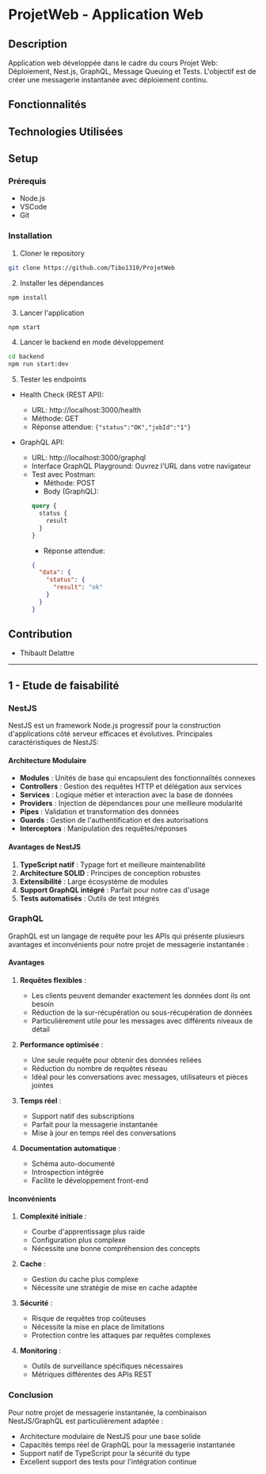 # ProjetWeb - Application Web

## Description
Application web développée dans le cadre du cours Projet Web: Déploiement, Nest.js, GraphQL, Message Queuing et Tests. L'objectif est de créer une messagerie instantanée avec déploiement continu.

## Fonctionnalités


## Technologies Utilisées


## Setup
### Prérequis
- Node.js
- VSCode
- Git

### Installation
1. Cloner le repository
```bash
git clone https://github.com/Tibo1310/ProjetWeb
```

2. Installer les dépendances
```bash
npm install
```

3. Lancer l'application
```bash
npm start
```

4. Lancer le backend en mode développement
```bash
cd backend
npm run start:dev
```

5. Tester les endpoints

- Health Check (REST API):
  - URL: http://localhost:3000/health
  - Méthode: GET
  - Réponse attendue: `{"status":"OK","jobId":"1"}`

- GraphQL API:
  - URL: http://localhost:3000/graphql
  - Interface GraphQL Playground: Ouvrez l'URL dans votre navigateur
  - Test avec Postman:
    - Méthode: POST
    - Body (GraphQL):
    ```graphql
    query {
      status {
        result
      }
    }
    ```
    - Réponse attendue:
    ```json
    {
      "data": {
        "status": {
          "result": "ok"
        }
      }
    }
    ```

## Contribution
- Thibault Delattre

----------------------------

## 1 - Etude de faisabilité

### NestJS

NestJS est un framework Node.js progressif pour la construction d'applications côté serveur efficaces et évolutives. Principales caractéristiques de NestJS:

#### Architecture Modulaire
- **Modules** : Unités de base qui encapsulent des fonctionnalités connexes
- **Controllers** : Gestion des requêtes HTTP et délégation aux services
- **Services** : Logique métier et interaction avec la base de données
- **Providers** : Injection de dépendances pour une meilleure modularité
- **Pipes** : Validation et transformation des données
- **Guards** : Gestion de l'authentification et des autorisations
- **Interceptors** : Manipulation des requêtes/réponses

#### Avantages de NestJS
1. **TypeScript natif** : Typage fort et meilleure maintenabilité
2. **Architecture SOLID** : Principes de conception robustes
3. **Extensibilité** : Large écosystème de modules
4. **Support GraphQL intégré** : Parfait pour notre cas d'usage
5. **Tests automatisés** : Outils de test intégrés

### GraphQL

GraphQL est un langage de requête pour les APIs qui présente plusieurs avantages et inconvénients pour notre projet de messagerie instantanée :

#### Avantages
1. **Requêtes flexibles** :
   - Les clients peuvent demander exactement les données dont ils ont besoin
   - Réduction de la sur-récupération ou sous-récupération de données
   - Particulièrement utile pour les messages avec différents niveaux de détail

2. **Performance optimisée** :
   - Une seule requête pour obtenir des données reliées
   - Réduction du nombre de requêtes réseau
   - Idéal pour les conversations avec messages, utilisateurs et pièces jointes

3. **Temps réel** :
   - Support natif des subscriptions
   - Parfait pour la messagerie instantanée
   - Mise à jour en temps réel des conversations

4. **Documentation automatique** :
   - Schéma auto-documenté
   - Introspection intégrée
   - Facilite le développement front-end

#### Inconvénients
1. **Complexité initiale** :
   - Courbe d'apprentissage plus raide
   - Configuration plus complexe
   - Nécessite une bonne compréhension des concepts

2. **Cache** :
   - Gestion du cache plus complexe
   - Nécessite une stratégie de mise en cache adaptée

3. **Sécurité** :
   - Risque de requêtes trop coûteuses
   - Nécessite la mise en place de limitations
   - Protection contre les attaques par requêtes complexes

4. **Monitoring** :
   - Outils de surveillance spécifiques nécessaires
   - Métriques différentes des APIs REST

### Conclusion
Pour notre projet de messagerie instantanée, la combinaison NestJS/GraphQL est particulièrement adaptée :
- Architecture modulaire de NestJS pour une base solide
- Capacités temps réel de GraphQL pour la messagerie instantanée
- Support natif de TypeScript pour la sécurité du type
- Excellent support des tests pour l'intégration continue
